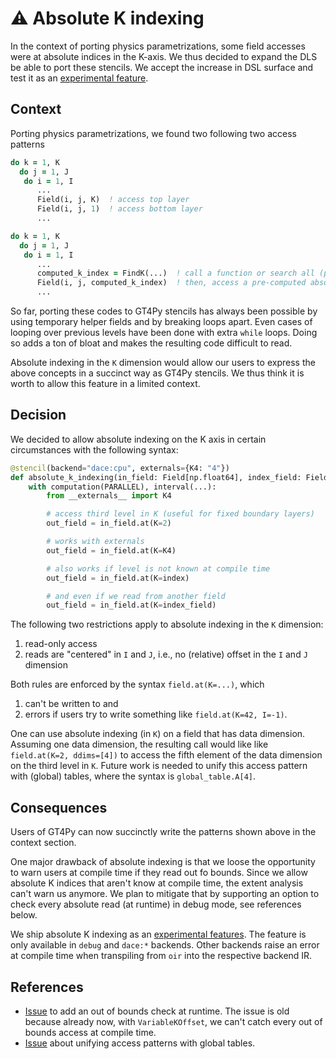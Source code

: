 # ⚠️ Absolute K indexing

In the context of porting physics parametrizations, some field accesses were at absolute indices in the K-axis. We thus decided to expand the DLS be able to port these stencils. We accept the increase in DSL surface and test it as an [experimental feature](../experimental-features.md).

## Context

Porting physics parametrizations, we found two following two access patterns

```fortran
do k = 1, K
  do j = 1, J
   do i = 1, I
      ...
      Field(i, j, K)  ! access top layer
      Field(i, j, 1)  ! access bottom layer
      ...
```

```fortran
do k = 1, K
  do j = 1, J
   do i = 1, I
      ...
      computed_k_index = FindK(...)  ! call a function or search all (previous) levels
      Field(i, j, computed_k_index)  ! then, access a pre-computed absolute index (e.g. boundary layer)
      ...
```

So far, porting these codes to GT4Py stencils has always been possible by using temporary helper fields and by breaking loops apart. Even cases of looping over previous levels have been done with extra `while` loops. Doing so adds a ton of bloat and makes the resulting code difficult to read.

Absolute indexing in the `K` dimension would allow our users to express the above concepts in a succinct way as GT4Py stencils. We thus think it is worth to allow this feature in a limited context.

## Decision

We decided to allow absolute indexing on the K axis in certain circumstances with the following syntax:

```py
@stencil(backend="dace:cpu", externals={K4: "4"})
def absolute_k_indexing(in_field: Field[np.float64], index_field: Field[IJ, np.int64], out_field: Field[np.float64], index: int) -> None:
    with computation(PARALLEL), interval(...):
        from __externals__ import K4

        # access third level in K (useful for fixed boundary layers)
        out_field = in_field.at(K=2)

        # works with externals
        out_field = in_field.at(K=K4)

        # also works if level is not known at compile time
        out_field = in_field.at(K=index)

        # and even if we read from another field
        out_field = in_field.at(K=index_field)
```

The following two restrictions apply to absolute indexing in the `K` dimension:

1. read-only access
2. reads are "centered" in `I` and `J`, i.e., no (relative) offset in the `I` and `J` dimension

Both rules are enforced by the syntax `field.at(K=...)`, which

1. can't be written to and
2. errors if users try to write something like `field.at(K=42, I=-1)`.

One can use absolute indexing (in `K`) on a field that has data dimension. Assuming one data dimension, the resulting call would like like `field.at(K=2, ddims=[4])` to access the fifth element of the data dimension on the third level in `K`. Future work is needed to unify this access pattern with (global) tables, where the syntax is `global_table.A[4]`.

## Consequences

Users of GT4Py can now succinctly write the patterns shown above in the context section.

One major drawback of absolute indexing is that we loose the opportunity to warn users at compile time if they read out fo bounds. Since we allow absolute K indices that aren't know at compile time, the extent analysis can't warn us anymore. We plan to mitigate that by supporting an option to check every absolute read (at runtime) in debug mode, see references below.

We ship absolute K indexing as an [experimental features](../experimental-features.md). The feature is only available in `debug` and `dace:*` backends. Other backends raise an error at compile time when transpiling from `oir` into the respective backend IR.

## References

- [Issue](https://github.com/GridTools/gt4py/issues/1684) to add an out of bounds check at runtime. The issue is old because already now, with `VariableKOffset`, we can't catch every out of bounds access at compile time.
- [Issue](https://github.com/GridTools/gt4py/issues/2282) about unifying access patterns with global tables.

